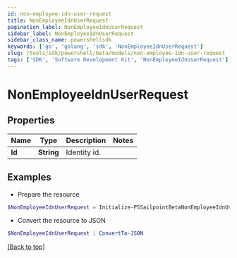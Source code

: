 ```yaml
---
id: non-employee-idn-user-request
title: NonEmployeeIdnUserRequest
pagination_label: NonEmployeeIdnUserRequest
sidebar_label: NonEmployeeIdnUserRequest
sidebar_class_name: powershellsdk
keywords: ['go', 'golang', 'sdk', 'NonEmployeeIdnUserRequest'] 
slug: /tools/sdk/powershell/beta/models/non-employee-idn-user-request
tags: ['SDK', 'Software Development Kit', 'NonEmployeeIdnUserRequest']
---
```



# NonEmployeeIdnUserRequest

## Properties

Name | Type | Description | Notes
------------ | ------------- | ------------- | -------------
**Id** |  **String** | Identity id. | 

## Examples

- Prepare the resource
```powershell
$NonEmployeeIdnUserRequest = Initialize-PSSailpointBetaNonEmployeeIdnUserRequest  -Id 2c91808570313110017040b06f344ec9
```

- Convert the resource to JSON
```powershell
$NonEmployeeIdnUserRequest | ConvertTo-JSON
```


[[Back to top]](#) 

